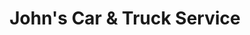 ---
title: "John's Car & Truck Service"
url: /tonawanda/johns-car-and-truck-service/
shop: car repair
---